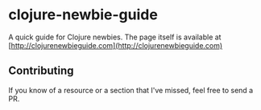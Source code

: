 # clojure-newbie-guide

A quick guide for Clojure newbies. The page itself is available at [http://clojurenewbieguide.com](http://clojurenewbieguide.com)

## Contributing

If you know of a resource or a section that I've missed, feel free to send a PR.
